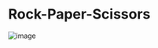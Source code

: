 # Rock-Paper-Scissors

![image](https://github.com/Juhibhojani/Rock-Paper-Scissors/assets/89679280/dadcc907-5860-4c20-b38c-1572406e50b7)


